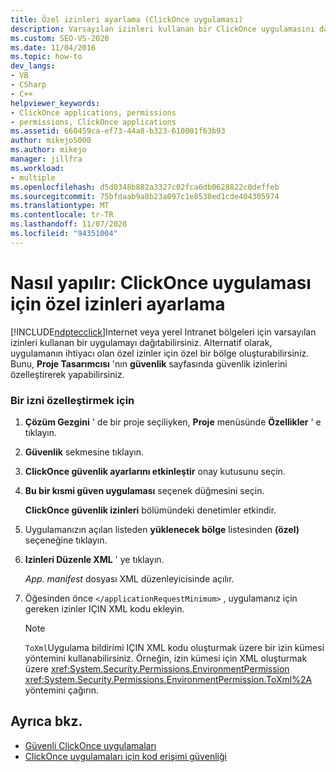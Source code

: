 ```yaml
---
title: Özel izinleri ayarlama (ClickOnce uygulaması)
description: Varsayılan izinleri kullanan bir ClickOnce uygulamasını dağıtmayı veya uygulamanın ihtiyaç duyacağı belirli izinler için özel bir bölge oluşturmayı öğrenin.
ms.custom: SEO-VS-2020
ms.date: 11/04/2016
ms.topic: how-to
dev_langs:
- VB
- CSharp
- C++
helpviewer_keywords:
- ClickOnce applications, permissions
- permissions, ClickOnce applications
ms.assetid: 660459ca-ef73-44a8-b323-610001f63b93
author: mikejo5000
ms.author: mikejo
manager: jillfra
ms.workload:
- multiple
ms.openlocfilehash: d5d0348b882a3327c02fca6db0628822c0deffeb
ms.sourcegitcommit: 75bfdaab9a8b23a097c1e8538ed1cde404305974
ms.translationtype: MT
ms.contentlocale: tr-TR
ms.lasthandoff: 11/07/2020
ms.locfileid: "94351004"
---
```

# <a name="how-to-set-custom-permissions-for-a-clickonce-application"></a>Nasıl yapılır: ClickOnce uygulaması için özel izinleri ayarlama
[!INCLUDE[ndptecclick](../deployment/includes/ndptecclick_md.md)]Internet veya yerel Intranet bölgeleri için varsayılan izinleri kullanan bir uygulamayı dağıtabilirsiniz. Alternatif olarak, uygulamanın ihtiyacı olan özel izinler için özel bir bölge oluşturabilirsiniz. Bunu, **Proje Tasarımcısı** 'nın **güvenlik** sayfasında güvenlik izinlerini özelleştirerek yapabilirsiniz.

### <a name="to-customize-a-permission"></a>Bir izni özelleştirmek için

1. **Çözüm Gezgini** ' de bir proje seçiliyken, **Proje** menüsünde **Özellikler** ' e tıklayın.

2. **Güvenlik** sekmesine tıklayın.

3. **ClickOnce güvenlik ayarlarını etkinleştir** onay kutusunu seçin.

4. **Bu bir kısmi güven uygulaması** seçenek düğmesini seçin.

     **ClickOnce güvenlik izinleri** bölümündeki denetimler etkindir.

5. Uygulamanızın açılan listeden **yüklenecek bölge** listesinden **(özel)** seçeneğine tıklayın.

6. **Izinleri Düzenle XML** ' ye tıklayın.

     *App. manifest* dosyası XML düzenleyicisinde açılır.

7. Öğesinden önce `</applicationRequestMinimum>` , uygulamanız için gereken izinler IÇIN XML kodu ekleyin.

    > [!NOTE]
    > `ToXml`Uygulama bildirimi IÇIN XML kodu oluşturmak üzere bir izin kümesi yöntemini kullanabilirsiniz. Örneğin, izin kümesi için XML oluşturmak üzere <xref:System.Security.Permissions.EnvironmentPermission> <xref:System.Security.Permissions.EnvironmentPermission.ToXml%2A> yöntemini çağırın.

## <a name="see-also"></a>Ayrıca bkz.
- [Güvenli ClickOnce uygulamaları](../deployment/securing-clickonce-applications.md)
- [ClickOnce uygulamaları için kod erişimi güvenliği](../deployment/code-access-security-for-clickonce-applications.md)
